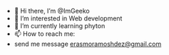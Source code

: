 - 👋 Hi there, I’m @ImGeeko
- 👀 I’m interested in Web development
- 🌱 I’m currently learning phyton
- 📫 How to reach me:
- send me message erasmoramoshdez@gmail.com

<!---
ImGeeko/ImGeeko is a ✨ special ✨ repository because its `README.md` (this file) appears on your GitHub profile.
You can click the Preview link to take a look at your changes.
--->
